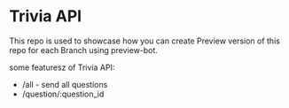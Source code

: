 # Trivia API

This repo is used to showcase how you can create Preview version of this repo for each Branch using preview-bot.

some featuresz of Trivia API:

- /all - send all questions
- /question/:question_id
